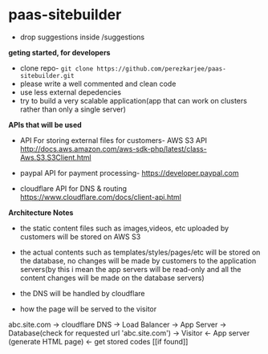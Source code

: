 paas-sitebuilder
================


- drop suggestions inside /suggestions


**geting started, for developers**

- clone repo- ``` git clone https://github.com/perezkarjee/paas-sitebuilder.git ```
- please write a well commented and clean code
- use less external depedencies
- try to build a very scalable application(app that can work on clusters rather than only a single server)

**APIs that will be used**
- API For storing external files for customers- AWS S3 API http://docs.aws.amazon.com/aws-sdk-php/latest/class-Aws.S3.S3Client.html


- paypal API for payment processing- https://developer.paypal.com

- cloudflare API for DNS & routing https://www.cloudflare.com/docs/client-api.html


**Architecture Notes**
- the static content files such as images,videos, etc uploaded by customers will be stored on AWS S3
 
- the actual contents such as templates/styles/pages/etc will be stored on the database, no changes will be made by
 customers to the application servers(by this i mean the app servers will be read-only and all the content changes will be made on the database servers)

- the DNS will be handled by cloudflare


- how the page will be served to the visitor

abc.site.com -> cloudflare DNS -> Load Balancer -> App Server -> Database(check for requested url 'abc.site.com') ->
                                   Visitor <- App server (generate HTML page) <- get stored codes [[if found]]
